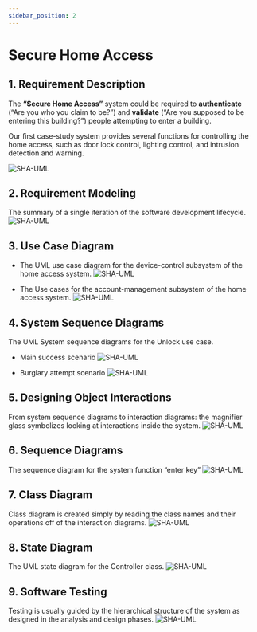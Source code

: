 ```yaml
---
sidebar_position: 2
---
```


# Secure Home Access

## 1. Requirement Description

The **“Secure Home Access”** system could be required to **authenticate** (“Are you who you claim to be?”) and **validate** (“Are you supposed to be entering this building?”) people attempting to enter a building. 

Our first case-study system provides several functions for controlling the home access, such as door lock control, lighting control, and intrusion detection and warning.

![SHA-UML](/img/tutorial/sha0.png) 


## 2. Requirement Modeling
The summary of a single iteration of the software development lifecycle.
![SHA-UML](/img/tutorial/sha1.png) 

## 3. Use Case Diagram
- The UML use case diagram for the device-control subsystem of the home access system.
![SHA-UML](/img/tutorial/sha2.png) 

- The Use cases for the account-management subsystem of the home access system.
![SHA-UML](/img/tutorial/sha3.png) 

## 4. System Sequence Diagrams
The UML System sequence diagrams for the Unlock use case.

- Main success scenario
![SHA-UML](/img/tutorial/sha4.png) 

- Burglary attempt scenario
![SHA-UML](/img/tutorial/sha5.png) 

## 5. Designing Object Interactions
From system sequence diagrams to interaction diagrams: the magnifier glass symbolizes looking at interactions inside the system.
![SHA-UML](/img/tutorial/sha6.png) 

## 6. Sequence Diagrams
The sequence diagram for the system function “enter key”
![SHA-UML](/img/tutorial/sha7.png) 

## 7. Class Diagram
Class diagram is created simply by reading the class names and their operations off of the interaction diagrams.
![SHA-UML](/img/tutorial/sha8.png) 

## 8. State Diagram
The UML state diagram for the Controller class.
![SHA-UML](/img/tutorial/sha9.png) 

## 9. Software Testing
Testing is usually guided by the hierarchical structure of the system as designed in the analysis and design phases.
![SHA-UML](/img/tutorial/sha10.png) 
